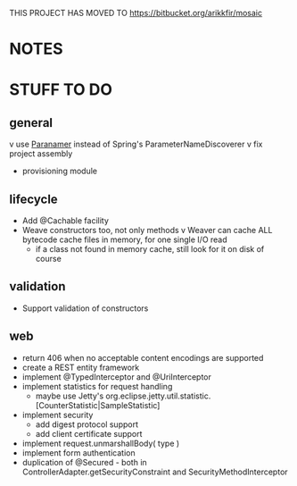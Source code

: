 THIS PROJECT HAS MOVED TO https://bitbucket.org/arikkfir/mosaic




NOTES
=====

STUFF TO DO
===========

general
---

v use [Paranamer](https://github.com/paul-hammant/paranamer) instead of Spring's ParameterNameDiscoverer
v fix project assembly
* provisioning module

lifecycle
---

* Add @Cachable facility
* Weave constructors too, not only methods
v Weaver can cache ALL bytecode cache files in memory, for one single I/O read
    * if a class not found in memory cache, still look for it on disk of course

validation
---

* Support validation of constructors

web
---

* return 406 when no acceptable content encodings are supported
* create a REST entity framework
* implement @TypedInterceptor and @UriInterceptor
* implement statistics for request handling
    * maybe use Jetty's org.eclipse.jetty.util.statistic.[CounterStatistic|SampleStatistic]
* implement security
    * add digest protocol support
    * add client certificate support
* implement request.unmarshallBody( type )
* implement form authentication
* duplication of @Secured - both in ControllerAdapter.getSecurityConstraint and SecurityMethodInterceptor
